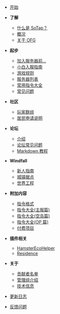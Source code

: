 - [开始](index.md)  

- **了解**
    - [什么是 SoTap？](introduction.md)
    - [概况](overview.md)
    - [关于 OFG](about-ofg.md)  
- **起步**
    - [加入服务器前...](getting-started/preparation.md)
    - [小白入服指南](getting-started/entering-server.md)
    - [游戏规则](rules.md)
    - [服务器列表](getting-started/server-network.md)
    - [常用指令大全](getting-started/basic-commands.md)
    - [常见问题](getting-started/faq.md)
- **社区**
    - [玩家群组](forum/groups.md)
    - [居民申请说明](forum/application.md)
- **论坛**
    - [介绍](forum/introduction.md)
    - [论坛常见问题](forum/faq.md)
    - [Markdown 教程](forum/markdown-tutorial.md)
- **Windfall**
    - [新人指南](Windfall/beginners-guide.md)
    - [城镇据点](Windfall/realms)
    - [世界工程](Windfall/projects)
- **附加内容**
    - [指令格式](others/command-format.md)
    - [指令大全(主服篇)](others/commands-for-players.md)
    - [指令大全(空岛篇)](others/commands-for-skyblock.md)
    - [指令大全(OP 篇)](others/commands-for-operators.md)
    - [付费项目](extra.md)
- **插件相关**
    - [HamsterEcoHelper](plugins/hamsterecohelper-guide.md)
    - [Residence](plugins/residence-commands.md)
- **关于**
    - [贡献者名单](/contributor.md)
    - [管理组介绍](about/management.md)
    - [技术信息](about/technical-information.md)
- [更新日志](https://github.com/sotapmc/SotapWiki/commits/master)
- [反馈问题](https://g.sotap.org/t/development)
    
